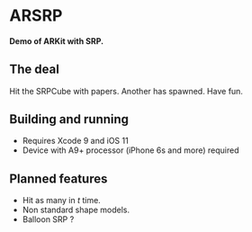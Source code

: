 # ARSRP

#### Demo of ARKit with SRP.

## The deal

Hit the SRPCube with papers. Another has spawned. Have fun.

## Building and running

- Requires Xcode 9 and iOS 11
- Device with A9+ processor (iPhone 6s and more) required

## Planned features

- Hit as many in _t_ time.
- Non standard shape models.
- Balloon SRP ?
